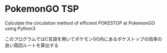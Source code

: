 # PokemonGO TSP

Calculate the circulation method of efficient POKESTOP at PokemonGO using Python3

このプログラムではC言語を用いてポケモンGO内にあるポケストップの効率の良い周回ルートを算出する

